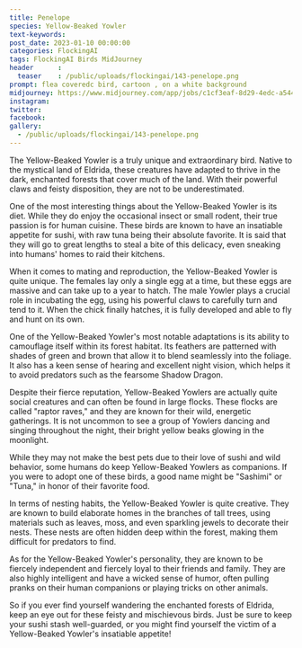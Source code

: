 ```yaml
---
title: Penelope
species: Yellow-Beaked Yowler
text-keywords: 
post_date: 2023-01-10 00:00:00
categories: FlockingAI
tags: FlockingAI Birds MidJourney 
header      :
  teaser    : /public/uploads/flockingai/143-penelope.png
prompt: flea coveredc bird, cartoon , on a white background
midjourney: https://www.midjourney.com/app/jobs/c1cf3eaf-8d29-4edc-a544-5ce2e5cd1a1b
instagram: 
twitter: 
facebook: 
gallery: 
  - /public/uploads/flockingai/143-penelope.png
---
```


The Yellow-Beaked Yowler is a truly unique and extraordinary bird. Native to the mystical land of Eldrida, these creatures have adapted to thrive in the dark, enchanted forests that cover much of the land. With their powerful claws and feisty disposition, they are not to be underestimated.

One of the most interesting things about the Yellow-Beaked Yowler is its diet. While they do enjoy the occasional insect or small rodent, their true passion is for human cuisine. These birds are known to have an insatiable appetite for sushi, with raw tuna being their absolute favorite. It is said that they will go to great lengths to steal a bite of this delicacy, even sneaking into humans' homes to raid their kitchens.

When it comes to mating and reproduction, the Yellow-Beaked Yowler is quite unique. The females lay only a single egg at a time, but these eggs are massive and can take up to a year to hatch. The male Yowler plays a crucial role in incubating the egg, using his powerful claws to carefully turn and tend to it. When the chick finally hatches, it is fully developed and able to fly and hunt on its own.

One of the Yellow-Beaked Yowler's most notable adaptations is its ability to camouflage itself within its forest habitat. Its feathers are patterned with shades of green and brown that allow it to blend seamlessly into the foliage. It also has a keen sense of hearing and excellent night vision, which helps it to avoid predators such as the fearsome Shadow Dragon.

Despite their fierce reputation, Yellow-Beaked Yowlers are actually quite social creatures and can often be found in large flocks. These flocks are called "raptor raves," and they are known for their wild, energetic gatherings. It is not uncommon to see a group of Yowlers dancing and singing throughout the night, their bright yellow beaks glowing in the moonlight.

While they may not make the best pets due to their love of sushi and wild behavior, some humans do keep Yellow-Beaked Yowlers as companions. If you were to adopt one of these birds, a good name might be "Sashimi" or "Tuna," in honor of their favorite food.

In terms of nesting habits, the Yellow-Beaked Yowler is quite creative. They are known to build elaborate homes in the branches of tall trees, using materials such as leaves, moss, and even sparkling jewels to decorate their nests. These nests are often hidden deep within the forest, making them difficult for predators to find.

As for the Yellow-Beaked Yowler's personality, they are known to be fiercely independent and fiercely loyal to their friends and family. They are also highly intelligent and have a wicked sense of humor, often pulling pranks on their human companions or playing tricks on other animals.

So if you ever find yourself wandering the enchanted forests of Eldrida, keep an eye out for these feisty and mischievous birds. Just be sure to keep your sushi stash well-guarded, or you might find yourself the victim of a Yellow-Beaked Yowler's insatiable appetite!
